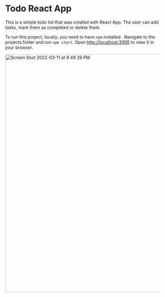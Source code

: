 # Todo React App

This is a simple todo list that was created with React App. The user can add tasks, mark them as completed or delete them.

To run this project, locally, you need to have `npm` installed . Navigate to the projects folder and run `npm start`. Open [http://localhost:3000](http://localhost:3000) to view it in your browser.

<img width="774" alt="Screen Shot 2022-03-11 at 9 49 29 PM" src="https://user-images.githubusercontent.com/67389035/157948202-45ad5845-fe32-4844-9a27-ccadbf0e32dd.png">
